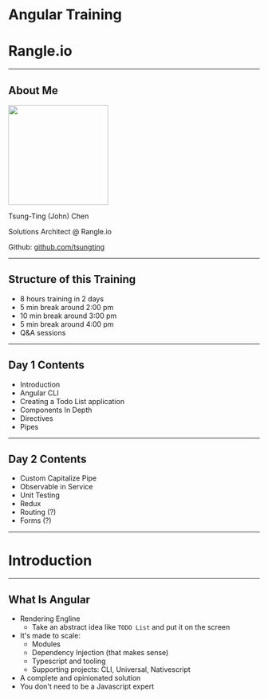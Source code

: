 # Angular Training

# Rangle.io

---

## About Me

<img src="content/images/john_chen.jpg" height="200px"></img>

Tsung-Ting (John) Chen

Solutions Architect @ Rangle.io

Github: [github.com/tsungting](https://github.com/tsungting)

---

## Structure of this Training

- 8 hours training in 2 days
- 5 min break around 2:00 pm
- 10 min break around 3:00 pm
- 5 min break around 4:00 pm
- Q&A sessions

---

## Day 1 Contents

- Introduction
- Angular CLI
- Creating a Todo List application
- Components In Depth
- Directives
- Pipes

---

## Day 2 Contents

- Custom Capitalize Pipe
- Observable in Service
- Unit Testing
- Redux
- Routing (?)
- Forms (?)

---

# Introduction

---

## What Is Angular

- Rendering Engline
  - Take an abstract idea like `TODO List` and put it on the screen
- It's made to scale:
  - Modules
  - Dependency Injection (that makes sense)
  - Typescript and tooling
  - Supporting projects: CLI, Universal, Nativescript
- A complete and opinionated solution
- You don't need to be a Javascript expert